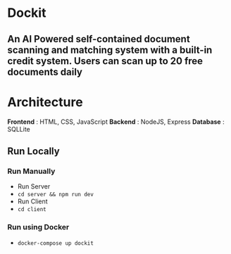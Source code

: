 # Dockit

## An AI Powered self-contained document scanning and matching system with a built-in credit system. Users can scan up to 20 free documents daily

# Architecture

**Frontend** : HTML, CSS, JavaScript
**Backend** : NodeJS, Express
**Database** : SQLLite

## Run Locally

### Run Manually

- Run Server
- `cd server && npm run dev`
- Run Client
- `cd client`

### Run using Docker

- `docker-compose up dockit`
